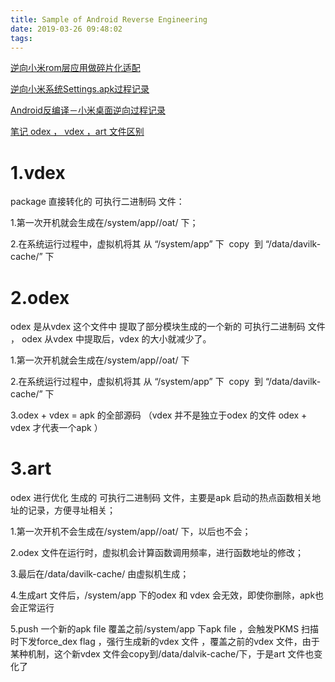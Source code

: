```yaml
---
title: Sample of Android Reverse Engineering
date: 2019-03-26 09:48:02
tags:
---
```


[逆向小米rom层应用做碎片化适配](https://www.jianshu.com/p/6f313b4876ab)

[逆向小米系统Settings.apk过程记录](https://blog.csdn.net/feiduclear_up/article/details/79443205)

[Android反编译－小米桌面逆向过程记录](https://www.jianshu.com/p/25801a5f9613)

[笔记 odex ， vdex ，art 文件区别](https://blog.csdn.net/pirionfordring/article/details/83862239)

# 1.vdex
package 直接转化的 可执行二进制码 文件：

1.第一次开机就会生成在/system/app/<packagename>/oat/ 下；

2.在系统运行过程中，虚拟机将其 从 “/system/app” 下  copy  到 “/data/davilk-cache/” 下

# 2.odex 
odex 是从vdex 这个文件中 提取了部分模块生成的一个新的 可执行二进制码 文件 ， odex 从vdex 中提取后，vdex 的大小就减少了。

1.第一次开机就会生成在/system/app/<packagename>/oat/ 下

2.在系统运行过程中，虚拟机将其 从 “/system/app” 下  copy  到 “/data/davilk-cache/” 下

3.odex + vdex = apk 的全部源码 （vdex 并不是独立于odex 的文件 odex + vdex 才代表一个apk ）

# 3.art
odex 进行优化 生成的 可执行二进制码 文件，主要是apk 启动的热点函数相关地址的记录，方便寻址相关； 

1.第一次开机不会生成在/system/app/<packagename>/oat/ 下，以后也不会；

2.odex 文件在运行时，虚拟机会计算函数调用频率，进行函数地址的修改；

3.最后在/data/davilk-cache/ 由虚拟机生成；

4.生成art 文件后，/system/app 下的odex 和 vdex 会无效，即使你删除，apk也会正常运行

5.push 一个新的apk file 覆盖之前/system/app 下apk file ，会触发PKMS 扫描时下发force_dex flag ，强行生成新的vdex 文件 ，覆盖之前的vdex 文件，由于某种机制，这个新vdex 文件会copy到/data/dalvik-cache/下，于是art 文件也变化了